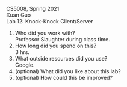 CS5008, Spring 2021\
Xuan Guo\
Lab 12: Knock-Knock Client/Server

1. Who did you work with?\
Professor Slaughter during class time.
2. How long did you spend on this?\
3 hrs.
3. What outside resources did you use?\
Google.
4. (optional) What did you like about this lab?
5. (optional) How could this be improved? 
